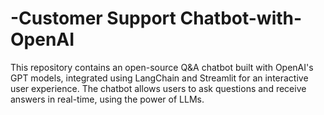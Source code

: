 # -Customer Support Chatbot-with-OpenAI
This repository contains an open-source Q&amp;A chatbot built with OpenAI's GPT models, integrated using LangChain and Streamlit for an interactive user experience. The chatbot allows users to ask questions and receive answers in real-time, using the power of LLMs.
